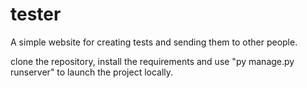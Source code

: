 # tester
A simple website for creating tests and sending them to other people.

clone the repository, install the requirements and use "py manage.py runserver" to launch the project locally.
